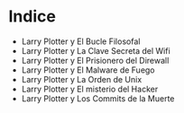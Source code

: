 # Indice

* Larry Plotter y El Bucle Filosofal
* Larry Plotter y La Clave Secreta del Wifi
* Larry Plotter y El Prisionero del Direwall
* Larry Plotter y El Malware de Fuego
* Larry Plotter y La Orden de Unix
* Larry Plotter y El misterio del Hacker
* Larry Plotter y Los Commits de la Muerte

